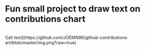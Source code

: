 # Fun small project to draw text on contributions chart
<br/>
![alt text](https://github.com/JOEMN96/github-contributions-art/blob/master/img.png?raw=true)
